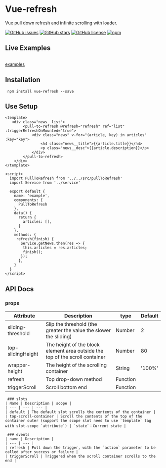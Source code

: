 # Vue-refresh
Vue pull down refresh and infinite scrolling with loader.


[![GitHub issues](https://img.shields.io/github/issues/keshavkatwe/vue-pull-to-refresh.svg?style=for-the-badge)](https://github.com/keshavkatwe/vue-pull-to-refresh/issues)
[![GitHub stars](https://img.shields.io/github/stars/keshavkatwe/vue-pull-to-refresh.svg?style=for-the-badge)](https://github.com/keshavkatwe/vue-pull-to-refresh/stargazers)
[![GitHub license](https://img.shields.io/github/license/keshavkatwe/vue-pull-to-refresh.svg?style=for-the-badge)](https://github.com/keshavkatwe/vue-pull-to-refresh/blob/master/LICENSE)
[![npm](https://img.shields.io/npm/v/npm.svg?style=for-the-badge)](https://github.com/keshavkatwe/vue-pull-to-refresh)

## Live Examples
<img src='https://chart.googleapis.com/chart?cht=qr&chl=https%3A%2F%2Fkeshavkatwe.github.io%2Fvue-pull-to-refresh%2Fexamples%2Fdist%2F&chs=180x180&choe=UTF-8&chld=L|2' alt=''>

[examples](https://keshavkatwe.github.io/vue-pull-to-refresh/examples/dist/)

## Installation
```
 npm install vue-refresh --save
```

## Use Setup
``` vue
<template>  
   <div class="news__list">
        <pull-to-refresh @refresh="refresh" ref="list" :triggerRefreshOnMounted="true">
            <div class="news" v-for="(article, key) in articles" :key="key">
                <h4 class="news__title">{{article.title}}</h4>
                <p class="news__desc">{{article.description}}</p>
            </div>
        </pull-to-refresh>
    </div>
</template>

<script>
  import PullToRefresh from '../../src/pullToRefresh'
  import Service from '../service'
  
  export default {
    name: 'example',
    components: {
      PullToRefresh
    },
    data() {
      return {
        articles: [],
      }
    },
    methods: {
     refresh(finish) {
       Service.getNews.then(res => {
        this.articles = res.articles;
        finish();
       });
      },
    }
  }
</script>
 ```

 
 ## API Docs
 
 ### props
| Attribute | Description | type | Default |
| --- | --- | --- | --- | 
| sliding-threshold | Slip the threshold (the greater the value the slower the sliding) | Number | 2 |
| top-slidingHeight | The height of the block element area outside the top of the scroll container | Number | 80 |
| wrapper-height | The height of the scrolling container | String | '100%' |
| refresh | Top drop-down method | Function | |
| triggerScroll | Scroll bottom end | Function | |

```
 ### slots
| Name | Description | scope |
| --- | --- | --- |
| default | The default slot scrolls the contents of the container |
| top-scroll-container | Scroll the contents of the top of the container outer (support the scope slot need to use `template` tag with slot-scope `attribute`) | `state`：Current state |

 ### events
| name | Description |
| --- | --- |
| refresh | Pull down the trigger, with the `action` parameter to be called after success or failure |
| triggerScroll | Triggered when the scroll container scrolls to the end |
